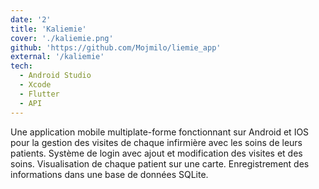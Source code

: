 ```yaml
---
date: '2'
title: 'Kaliemie'
cover: './kaliemie.png'
github: 'https://github.com/Mojmilo/liemie_app'
external: '/kaliemie'
tech:
  - Android Studio
  - Xcode
  - Flutter
  - API
---
```


Une application mobile multiplate-forme fonctionnant sur Android et IOS pour la gestion des visites de chaque infirmière avec les soins de leurs patients. Système de login avec ajout et modification des visites et des soins. Visualisation de chaque patient sur une carte. Enregistrement des informations dans une base de données SQLite.
